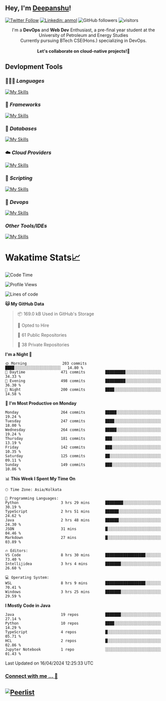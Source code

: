 ## Hey, I'm [Deepanshu](https://bio.link/deepanshgk)!

[![Twitter Follow](https://img.shields.io/twitter/follow/deepanshuurawat?label=Follow)](https://twitter.com/intent/follow?screen_name=deepanshuurawat)
[![Linkedin: anmol](https://img.shields.io/badge/-deepanshu-blue?style=flat-square&logo=Linkedin&logoColor=white&link=https://www.linkedin.com/in/deepanshu-rawat6/)](https://www.linkedin.com/in/deepanshu-rawat6/)
![GitHub followers](https://img.shields.io/github/followers/deepanshu-rawat6?label=Follow&style=social)
![visitors](https://visitor-badge.laobi.icu/badge?page_id=deepanshu-rawat6.deepanshu-rawat6)


<div align="center">
I'm a <b>DevOps</b> and <b>Web Dev</b> Enthusiast, a pre-final year student at the University of Petroleum and Energy Studies <br> Currently pursuing BTech CSE(Hons.) specializing in DevOps.
</div>

<br>

<div align="center">
 <b>Let's collaborate on cloud-native projects!🚀</b>
</div>

## **Devlopment Tools**

### 🧑🏻‍💻 *Languages*
[![My Skills](https://skillicons.dev/icons?i=go,java,py,js,ts,html,css&theme=dark)](https://skillicons.dev)

### 🔎 *Frameworks*
[![My Skills](https://skillicons.dev/icons?i=nodejs,express&theme=dark)](https://skillicons.dev)

### 🛅 *Databases*
[![My Skills](https://skillicons.dev/icons?i=mysql,mongodb,postgres,prisma&theme=dark)](https://skillicons.dev)

### ☁️ *Cloud Providers*
[![My Skills](https://skillicons.dev/icons?i=aws,netlify&theme=dark)](https://skillicons.dev)

### 📜 *Scripting*
[![My Skills](https://skillicons.dev/icons?i=bash&theme=dark)](https://skillicons.dev)

### 👀 *Devops*
[![My Skills](https://skillicons.dev/icons?i=docker,kubernetes,githubactions,jenkins,grafana,prometheus&theme=dark)](https://skillicons.dev)

### *Other Tools/IDEs*
[![My Skills](https://skillicons.dev/icons?i=git,github,vscode,idea,maven&theme=dark)](https://skillicons.dev)

# Wakatime Stats📈

<!--START_SECTION:waka-->
![Code Time](http://img.shields.io/badge/Code%20Time-290%20hrs%202%20mins-blue)

![Profile Views](http://img.shields.io/badge/Profile%20Views-11-blue)

![Lines of code](https://img.shields.io/badge/From%20Hello%20World%20I%27ve%20Written-639.8%20thousand%20lines%20of%20code-blue)

**🐱 My GitHub Data** 

> 📦 169.0 kB Used in GitHub's Storage 
 > 
> 💼 Opted to Hire
 > 
> 📜 61 Public Repositories 
 > 
> 🔑 38 Private Repositories 
 > 
**I'm a Night 🦉** 

```text
🌞 Morning                203 commits         ████░░░░░░░░░░░░░░░░░░░░░   14.80 % 
🌆 Daytime                471 commits         █████████░░░░░░░░░░░░░░░░   34.33 % 
🌃 Evening                498 commits         █████████░░░░░░░░░░░░░░░░   36.30 % 
🌙 Night                  200 commits         ████░░░░░░░░░░░░░░░░░░░░░   14.58 % 
```
📅 **I'm Most Productive on Monday** 

```text
Monday                   264 commits         █████░░░░░░░░░░░░░░░░░░░░   19.24 % 
Tuesday                  247 commits         ████░░░░░░░░░░░░░░░░░░░░░   18.00 % 
Wednesday                264 commits         █████░░░░░░░░░░░░░░░░░░░░   19.24 % 
Thursday                 181 commits         ███░░░░░░░░░░░░░░░░░░░░░░   13.19 % 
Friday                   142 commits         ███░░░░░░░░░░░░░░░░░░░░░░   10.35 % 
Saturday                 125 commits         ██░░░░░░░░░░░░░░░░░░░░░░░   09.11 % 
Sunday                   149 commits         ███░░░░░░░░░░░░░░░░░░░░░░   10.86 % 
```


📊 **This Week I Spent My Time On** 

```text
🕑︎ Time Zone: Asia/Kolkata

💬 Programming Languages: 
Python                   3 hrs 29 mins       ████████░░░░░░░░░░░░░░░░░   30.19 % 
TypeScript               2 hrs 51 mins       ██████░░░░░░░░░░░░░░░░░░░   24.62 % 
Java                     2 hrs 48 mins       ██████░░░░░░░░░░░░░░░░░░░   24.30 % 
JSON                     31 mins             █░░░░░░░░░░░░░░░░░░░░░░░░   04.46 % 
Markdown                 27 mins             █░░░░░░░░░░░░░░░░░░░░░░░░   03.89 % 

🔥 Editors: 
VS Code                  8 hrs 30 mins       ██████████████████░░░░░░░   73.40 % 
Intellijidea             3 hrs 4 mins        ███████░░░░░░░░░░░░░░░░░░   26.60 % 

💻 Operating System: 
WSL                      8 hrs 9 mins        ██████████████████░░░░░░░   70.41 % 
Windows                  3 hrs 25 mins       ███████░░░░░░░░░░░░░░░░░░   29.59 % 
```

**I Mostly Code in Java** 

```text
Java                     19 repos            ███████░░░░░░░░░░░░░░░░░░   27.14 % 
Python                   10 repos            ████░░░░░░░░░░░░░░░░░░░░░   14.29 % 
TypeScript               4 repos             █░░░░░░░░░░░░░░░░░░░░░░░░   05.71 % 
HCL                      2 repos             █░░░░░░░░░░░░░░░░░░░░░░░░   02.86 % 
Jupyter Notebook         1 repo              ░░░░░░░░░░░░░░░░░░░░░░░░░   01.43 % 
```




 Last Updated on 16/04/2024 12:25:33 UTC
<!--END_SECTION:waka-->



### [Connect with me ... 💬](https://bio.link/deepanshgk) 
[![Peerlist](https://github-readme-badge.peerlist.io/api/deepanshurawat6?style=social)](https://peerlist.io/deepanshurawat6) 
---

<!--- 
![Snake animation](https://github.com/deepanshu-rawat6/deepanshu-rawat6/blob/output/github-contribution-grid-snake.svg)
---
--->

<!--- 
[![@deepanshurawat6's Holopin board](https://holopin.io/api/user/board?user=deepanshurawat6)](https://holopin.io/@deepanshurawat6)
---
--->
